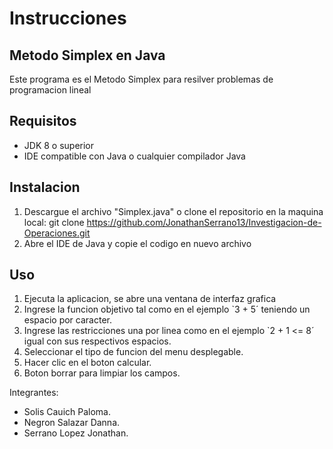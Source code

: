 # Instrucciones

## Metodo Simplex en Java
Este programa es el Metodo Simplex para resilver problemas de programacion lineal

## Requisitos

- JDK 8 o superior
- IDE compatible con Java o cualquier compilador Java

## Instalacion
1. Descargue el archivo "Simplex.java" o clone el repositorio en la maquina local:
   git clone https://github.com/JonathanSerrano13/Investigacion-de-Operaciones.git
2. Abre el IDE de Java y copie el codigo en nuevo archivo

## Uso

1. Ejecuta la aplicacion, se abre una ventana de interfaz grafica
2. Ingrese la funcion objetivo tal como en el ejemplo `3 + 5´ teniendo un espacio por caracter.
3. Ingrese las restricciones una por linea como en el ejemplo `2 + 1 <= 8´ igual con sus respectivos espacios.
4. Seleccionar el tipo de funcion del menu desplegable.
5. Hacer clic en el boton calcular.
6. Boton borrar para limpiar los campos.

Integrantes: 
- Solis Cauich Paloma.
- Negron Salazar Danna.
- Serrano Lopez Jonathan.
